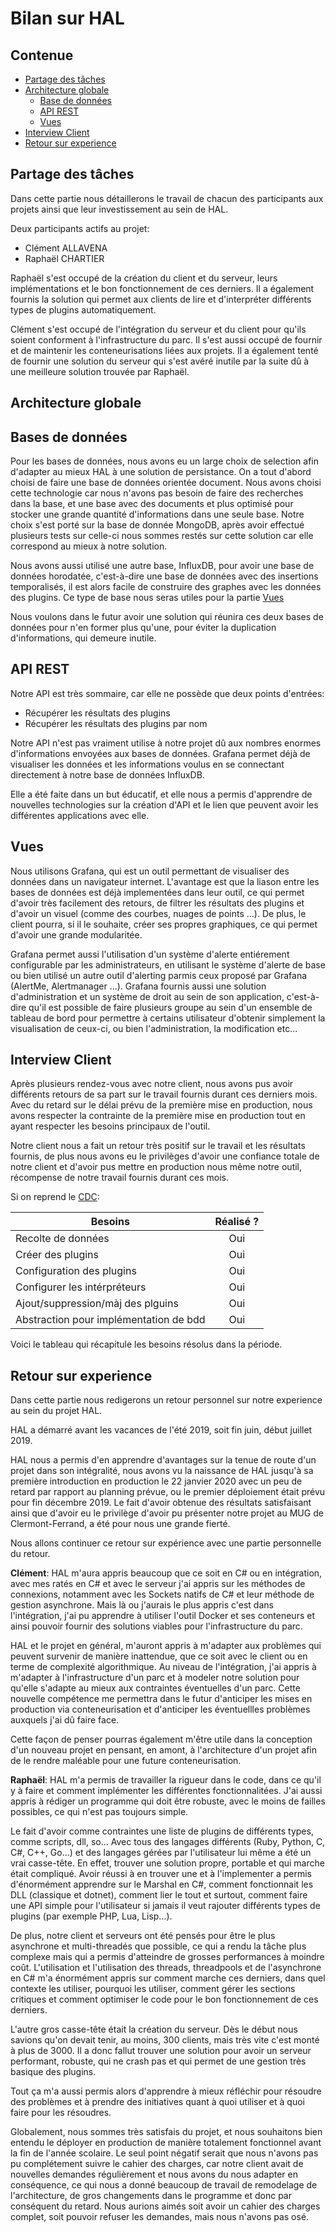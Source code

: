 # Bilan sur HAL




Contenue
--------

- [Partage des tâches](#partage-des-tâches)
- [Architecture globale](#architecture-globale)
    - [Base de données](#base-de-données)
    - [API REST](#api-rest)
    - [Vues](#vues)
- [Interview Client](#interview-client)
- [Retour sur experience](#retour-sur-experience)



Partage des tâches
-------------------

Dans cette partie nous détaillerons le travail de chacun des participants aux projets ainsi que leur investissement au sein de HAL.

Deux participants actifs au projet:
- Clément ALLAVENA
- Raphaël CHARTIER

Raphaël s'est occupé de la création du client et du serveur, leurs implémentations et le bon fonctionnement de ces derniers. Il a également fournis la solution qui permet aux clients de lire et d'interpréter différents types de plugins automatiquement.

Clément s'est occupé de l'intégration du serveur et du client pour qu'ils soient conforment à l'infrastructure du parc. Il s'est aussi occupé de fournir et de maintenir les conteneurisations liées aux projets. Il a également tenté de fournir une solution du serveur qui s'est avéré inutile par la suite dû à une meilleure solution trouvée par Raphaël.


Architecture globale
--------------------


## Bases de données


Pour les bases de données, nous avons eu un large choix de selection afin d'adapter au mieux HAL à une solution de persistance.
On a tout d'abord choisi de faire une base de données orientée document. Nous avons choisi cette technologie car nous n'avons pas besoin de faire des recherches dans la base, et une base avec des documents et plus optimisé pour stocker une grande quantité d'informations dans une seule base. Notre choix s'est porté sur la base de donnée MongoDB, après avoir effectué plusieurs tests sur celle-ci nous sommes restés sur cette solution car elle correspond au mieux à notre solution.

Nous avons aussi utilisé une autre base, InfluxDB, pour avoir une base de données horodatée, c'est-à-dire une base de données avec des insertions temporalisés, il est alors facile de construire des graphes avec les données des plugins. Ce type de base nous seras utiles pour la partie [Vues](#vues)

Nous voulons dans le futur avoir une solution qui réunira ces deux bases de données pour n'en former plus qu'une, pour éviter la duplication d'informations, qui demeure inutile.


## API REST

Notre API est très sommaire, car elle ne possède que deux points d'entrées:
+ Récupérer les résultats des plugins
+ Récupérer les résultats des plugins par nom

Notre API n'est pas vraiment utilise à notre projet dû aux nombres enormes d'informations envoyées aux bases de données.
Grafana permet déjà de visualiser les données et les informations voulus en se connectant directement à notre base de données InfluxDB.

Elle a été faite dans un but éducatif, et elle nous a permis d'apprendre de nouvelles technologies sur la création d'API et le lien que peuvent avoir les différentes applications avec elle. 



## Vues


Nous utilisons Grafana, qui est un outil permettant de visualiser des données dans un navigateur internet. L'avantage est que la liason entre les bases de données est déjà implementées dans leur outil, ce qui permet d'avoir très facilement des retours, de filtrer les résultats des plugins et d'avoir un visuel (comme des courbes, nuages de points ...). De plus, le client pourra, si il le souhaite, créer ses propres graphiques, ce qui permet d'avoir une grande modularitée.

Grafana permet aussi l'utilisation d'un système d'alerte entiérement configurable par les administrateurs, en utilisant le système d'alerte de base ou bien utilisé un autre outil d'alerting parmis ceux proposé par Grafana (AlertMe, Alertmanager ...). Grafana fournis aussi une solution d'administration et un système de droit au sein de son application, c'est-à-dire qu'il est possible de faire plusieurs groupe au sein d'un ensemble de tableau de bord pour permettre à certains utilisateur d'obtenir simplement la visualisation de ceux-ci, ou bien l'administration, la modification etc...


Interview Client
-----------------

Après plusieurs rendez-vous avec notre client, nous avons pus avoir différents retours de sa part sur le travail fournis durant ces derniers mois.
Avec du retard sur le délai prévu de la première mise en production, nous avons respecter la contrainte de la première mise en production tout en ayant respecter les besoins principaux de l'outil.

Notre client nous a fait un retour très positif sur le travail et les résultats fournis, de plus nous avons eu le privilèges d'avoir une confiance totale de notre client et d'avoir pus mettre en production nous même notre outil, récompense de notre travail fournis durant ces mois.

Si on reprend le [CDC](../cahierdescharges.pdf):

| Besoins            | Réalisé ?     |
| ------------------ |:-------------:|
| Recolte de données | Oui           |
| Créer des plugins  | Oui           |
| Configuration des plugins | Oui    |
| Configurer les intérpréteurs | Oui |
| Ajout/suppression/màj des plguins| Oui |
| Abstraction pour implémentation de bdd | Oui |

Voici le tableau qui récapitule les besoins résolus dans la période. 

Retour sur experience
----------------------

Dans cette partie nous redigerons un retour personnel sur notre experience au sein du projet HAL.

HAL a démarré avant les vacances de l'été 2019, soit fin juin, début juillet 2019.

HAL nous a permis d'en apprendre d'avantages sur la tenue de route d'un projet dans son intégralité, nous avons vu la naissance de HAL jusqu'à sa première introduction en production le 22 janvier 2020 avec un peu de retard par rapport au planning prévue, ou le premier déploiement était prévu pour fin décembre 2019.
Le fait d'avoir obtenue des résultats satisfaisant ainsi que d'avoir eu le privilège d'avoir pu présenter notre projet au MUG de Clermont-Ferrand, a été pour nous une grande fierté.

Nous allons continuer ce retour sur expérience avec une partie personnelle du retour.

__Clément__:
HAL m'aura appris beaucoup que ce soit en C# ou en intégration, avec mes ratés en C# et avec le serveur j'ai appris sur les méthodes de connexions, notamment avec les Sockets natifs de C# et leur méthode de gestion asynchrone. Mais là ou j'aurais le plus appris c'est dans l'intégration, j'ai pu apprendre à utiliser l'outil Docker et ses conteneurs et ainsi pouvoir fournir des solutions viables pour l'infrastructure du parc.

HAL et le projet en général, m'auront appris à m'adapter aux problèmes qui peuvent survenir de manière inattendue, que ce soit avec le client ou en terme de complexité algorithmique. Au niveau de l'intégration, j'ai appris à m'adapter à l'infrastructure d'un parc et à modeler notre solution pour qu'elle s'adapte au mieux aux contraintes éventuelles d'un parc. Cette nouvelle compétence me permettra dans le futur d'anticiper les mises en production via conteneurisation et d'anticiper les éventuellles problèmes auxquels j'ai dû faire face.

Cette façon de penser pourras également m'être utile dans la conception d'un nouveau projet en pensant, en amont, à l'architecture d'un projet afin de le rendre maléable pour une future conteneurisation.

__Raphaël__:
HAL m'a permis de travailler la rigueur dans le code, dans ce qu'il y à faire et comment implémenter les différentes fonctionnalitées. J'ai aussi appris à rédiger un programme qui doit être robuste, avec le moins de failles possibles, ce qui n'est pas toujours simple.

Le fait d'avoir comme contraintes une liste de plugins de différents types, comme scripts, dll, so... Avec tous des langages différents (Ruby, Python, C, C#, C++, Go...) et des langages gérées par l'utilisateur lui même a été un vrai casse-tête. En effet, trouver une solution propre, portable et qui marche était compliqué. Avoir réussi à en trouver une et à l'implementer a permis d'énormément apprendre sur le Marshal en C#, comment fonctionnait les DLL (classique et dotnet), comment lier le tout et surtout, comment faire une API simple pour l'utilisateur si jamais il veut rajouter différents types de plugins (par exemple PHP, Lua, Lisp...).

De plus, notre client et serveurs ont été pensés pour être le plus asynchrone et multi-threadés que possible, ce qui a rendu la tâche plus complexe mais qui a permis d'atteindre de grosses performances à moindre coût. L'utilisation et l'utilisation des threads, threadpools et de l'asynchrone en C\# m'a énormément appris sur comment marche ces derniers, dans quel contexte les utiliser, pourquoi les utiliser, comment gérer les sections critiques et comment optimiser le code pour le bon fonctionnement de ces derniers.

L'autre gros casse-tête était la création du serveur. Dès le début nous savions qu'on devait tenir, au moins, 300 clients, mais très vite c'est monté à plus de 3000. Il a donc fallut trouver une solution pour avoir un serveur performant, robuste, qui ne crash pas et qui permet de une gestion très basique des plugins.

Tout ça m'a aussi permis alors d'apprendre à mieux réfléchir pour résoudre des problèmes et à prendre des initiatives quant à quoi utiliser et à quoi faire pour les résoudres. 


Globalement, nous sommes très satisfais du projet, et nous souhaitons bien entendu le déployer en production de manière totalement fonctionnel avant la fin de l'année scolaire.
Le seul point négatif serait que nous n'avons pas pu complétement suivre le cahier des charges, car notre client avait de nouvelles demandes régulièrement et nous avons du nous adapter en conséquence, ce qui nous a donné beaucoup de travail de remodelage de l'architecture, de gros changements dans le programme et donc par conséquent du retard. Nous aurions aimés soit avoir un cahier des charges complet, soit pouvoir refuser les demandes, mais nous n'avons pas osé.
